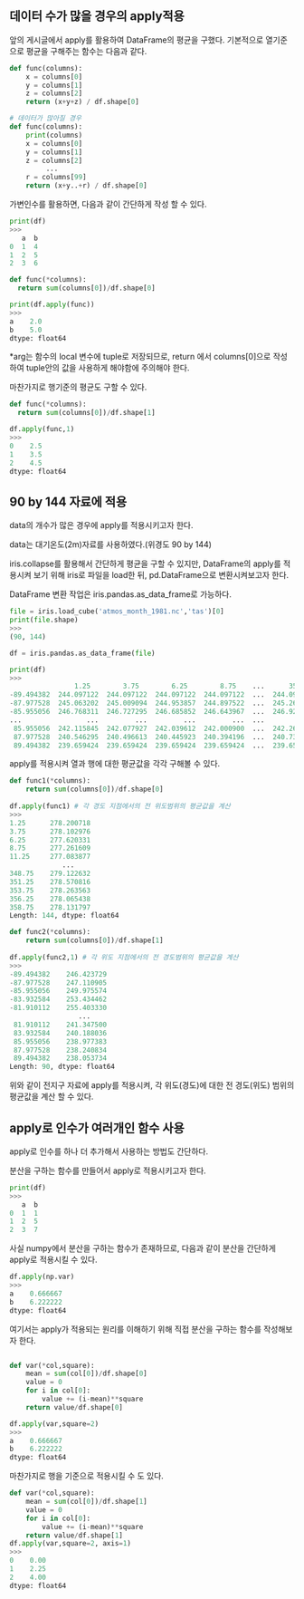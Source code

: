 ## 데이터 수가 많을 경우의 apply적용

앞의 게시글에서 apply를 활용하여 DataFrame의 평균을 구했다.
기본적으로 열기준으로 평균을 구해주는 함수는 다음과 같다.
```python
def func(columns):
    x = columns[0]
    y = columns[1]
    z = columns[2]
    return (x+y+z) / df.shape[0]

# 데이터가 많아질 경우
def func(columns):
    print(columns)
    x = columns[0]
    y = columns[1]
    z = columns[2]  
         ...
    r = columns[99]
    return (x+y..+r) / df.shape[0]
```
가변인수를 활용하면, 다음과 같이 간단하게 작성 할 수 있다.
```python
print(df)
>>>
   a  b
0  1  4
1  2  5
2  3  6

def func(*columns):
  return sum(columns[0])/df.shape[0]

print(df.apply(func))
>>>
a    2.0
b    5.0
dtype: float64
```
*arg는 함수의 local 변수에 tuple로 저장되므로, return 에서 columns[0]으로 작성하여 tuple안의 값을 사용하게 해야함에 주의해야 한다.

마찬가지로 행기준의 평균도 구할 수 있다.
```python
def func(*columns):
  return sum(columns[0])/df.shape[1]

df.apply(func,1)
>>>
0    2.5
1    3.5
2    4.5
dtype: float64
```

## 90 by 144 자료에 적용

data의 개수가 많은 경우에 apply를 적용시키고자 한다.

data는 대기온도(2m)자료를 사용하였다.(위경도 90 by 144)

iris.collapse를 활용해서 간단하게 평균을 구할 수 있지만, DataFrame의 apply를 적용시켜 보기 위해 iris로 파일을 load한 뒤, pd.DataFrame으로 변환시켜보고자 한다. 

DataFrame 변환 작업은 iris.pandas.as_data_frame로 가능하다.

```python
file = iris.load_cube('atmos_month_1981.nc','tas')[0]
print(file.shape)
>>>
(90, 144)

df = iris.pandas.as_data_frame(file)

print(df)
>>>
                1.25        3.75        6.25        8.75    ...      351.25      353.75      356.25      358.75
-89.494382  244.097122  244.097122  244.097122  244.097122  ...  244.097122  244.097122  244.097122  244.097122
-87.977528  245.063202  245.009094  244.953857  244.897522  ...  245.268494  245.218842  245.168076  245.116196
-85.955056  246.768311  246.727295  246.685852  246.643967  ...  246.928101  246.888794  246.849075  246.808899
...                ...         ...         ...         ...  ...         ...         ...         ...         ...
 85.955056  242.115845  242.077927  242.039612  242.000900  ...  242.263550  242.227219  242.190491  242.153366
 87.977528  240.546295  240.496613  240.445923  240.394196  ...  240.734756  240.689163  240.642563  240.594940
 89.494382  239.659424  239.659424  239.659424  239.659424  ...  239.659424  239.659424  239.659424  239.659424
 ```
 apply를 적용시켜 열과 행에 대한 평균값을 각각 구해볼 수 있다.
```python
def func1(*columns):
    return sum(columns[0])/df.shape[0]
 
df.apply(func1) # 각 경도 지점에서의 전 위도범위의 평균값을 계산 
>>>
1.25      278.200718
3.75      278.102976
6.25      277.620331
8.75      277.261609
11.25     277.083877
             ...
348.75    279.122632
351.25    278.570816
353.75    278.263563
356.25    278.065438
358.75    278.131797
Length: 144, dtype: float64

def func2(*columns):
    return sum(columns[0])/df.shape[1]
 
df.apply(func2,1) # 각 위도 지점에서의 전 경도범위의 평균값을 계산 
>>>
-89.494382    246.423729
-87.977528    247.110905
-85.955056    249.975574
-83.932584    253.434462
-81.910112    255.403330
                 ...
 81.910112    241.347500
 83.932584    240.188036
 85.955056    238.977383
 87.977528    238.240834
 89.494382    238.053734
Length: 90, dtype: float64
```
위와 같이 전지구 자료에 apply를 적용시켜, 각 위도(경도)에 대한 전 경도(위도) 범위의 평균값을 계산 할 수 있다.

## apply로 인수가 여러개인 함수 사용

apply로 인수를 하나 더 추가해서 사용하는 방법도 간단하다.

분산을 구하는 함수를 만들어서 apply로 적용시키고자 한다.

```python
print(df)
>>>
   a  b
0  1  1
1  2  5
2  3  7
```
사실 numpy에서 분산을 구하는 함수가 존재하므로, 다음과 같이 분산을 간단하게 apply로 적용시킬 수 있다.
```python
df.apply(np.var)
>>>
a    0.666667
b    6.222222
dtype: float64
```
여기서는 apply가 적용되는 원리를 이해하기 위해 직접 분산을 구하는 함수를 작성해보자 한다.
```python

def var(*col,square):
	mean = sum(col[0])/df.shape[0]
	value = 0
	for i in col[0]:
		value += (i-mean)**square
	return value/df.shape[0]

df.apply(var,square=2)
>>>
a    0.666667
b    6.222222
dtype: float64
```
마찬가지로 행을 기준으로 적용시킬 수 도 있다.
```python
def var(*col,square):
	mean = sum(col[0])/df.shape[1]
	value = 0
	for i in col[0]:
		value += (i-mean)**square
	return value/df.shape[1]
df.apply(var,square=2, axis=1)
>>>
0    0.00
1    2.25
2    4.00
dtype: float64
```
